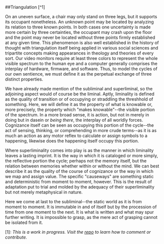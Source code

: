 ##Triangulation [^1]

On an uneven surface, a chair may only stand on three legs, but it supports its occupant nonetheless.  An unknown point may be located by analyzing its relation to three known points.  In both cases one uncertainty is made more certain by three certainties, the occupant may crash upon the floor and the point may never be located without three points firmly established at any given time.  This phenomenon is also well established in the history of thought with triangulation itself being applied in various social sciences and tripartite concepts making appearances in theology and theories of every sort.  Our video monitors require at least three colors to represent the whole visible spectrum to the human eye and a computer generally comprises the interplay of hardware, firmware, and software.  Thus, to model the cycles of our own sentience, we must define it as the perpetual exchange of three distinct properties.

We have already made mention of the subliminal and superliminal, so the adjoining aspect would of course be the liminal.  Aptly, liminality is defined as the quality of transition or of occupying or straddling the threshhold of something.  Here, we will define it as the property of what is knowable or, more precisely, the property which "makes knowable"--the visible portion of the spectrum.  In a more broad sense, it is action, but not in merely in doing but in dasein or *being there*, the interplay of all worldly forces.  Cognizance itself can be seen as occupying this portion of the cycle--the act of sensing, thinking, or comprehending in more crude terms--as it is as much an action as any motor reflex to calculate or assign symbols to a happening, likewise does the happening itself occupy this portion.

Where superliminality comes into play is as the manner in which liminality leaves a lasting imprint.  It is the way in which it is cataloged or more simply, the reflective portion the cycle; perhaps not the memory itself, but the relation between memories whether within or without the mind.  We can best describe it as the quality of the course of cognizance or the way in which we map and assign value.  The specific "causeways" are something static and deterministic from moment to moment, however.  This is the result of adaptation put to trial and molded by the adequacy of their superliminality but not merely metaphysical in nature.

Here we come at last to the subliminal--the static world as it is from moment to moment.  It is immutable in and of itself but by the procession of time from one moment to the next.  It is what is written and what may spur further writing.  It is impossible to grasp, as the mere act of grasping cannot be isolated from it.


[1]: *This is a work in progress.  Visit the [repo](https://github.com/rapidExpedition/Xenanthropy) to learn how to comment or contribute.*
